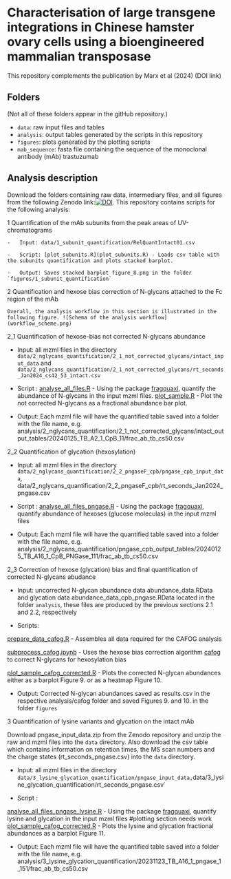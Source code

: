# Characterisation of large transgene integrations in Chinese hamster ovary cells using a bioengineered mammalian transposase

This repository complements the publication by Marx et al (2024) (DOI link)

## Folders

(Not all of these folders appear in the gitHub repository.)

-   `data`: raw input files and tables
-   `analysis`: output tables generated by the scripts in this repository
-   `figures`: plots generated by the plotting scripts
-   `mab_sequence`: fasta file containing the sequence of the monoclonal antibody (mAb) trastuzumab

## Analysis description

Download the folders containing raw data, intermediary files, and all figures from the following Zenodo link:[![DOI](https://zenodo.org/badge/DOI/10.5281/zenodo.13880132.svg)](https://doi.org/10.5281/zenodo.13880132). This repository contains scripts for the following analysis:

1 Quantification of the mAb subunits from the peak areas of UV-chromatograms

```         
-   Input: data/1_subunit_quantification/RelQuantIntact01.csv

-   Script: [plot_subunits.R](plot_subunits.R) - Loads csv table with the subunits quantification and plots stacked barplot.

-   Output: Saves stacked barplot figure_8.png in the folder `figures/1_subunit_quantification`
```

2 Quantification and hexose bias correction of N-glycans attached to the Fc region of the mAb

```         
Overall, the analysis workflow in this section is illustrated in the following figure. ![Schema of the analysis workflow](workflow_scheme.png)
```

2_1 Quantification of hexose-bias not corrected N-glycans abundance

-   Input: all mzml files in the directory `data/2_nglycans_quantification/2_1_not_corrected_glycans/intact_input_data` and `data/2_nglycans_quantification/2_1_not_corrected_glycans/rt_seconds_Jan2024_cs42_53_intact.csv`

-   Script : [analyse_all_files.R](analyse_all_files.R) - Using the package [fragquaxi](https://github.com/cdl-biosimilars/fragquaxi), quantify the abundance of N-glycans in the input mzml files. [plot_sample.R](plot_sample.R) - Plot the not corrected N-glycans as a fractional abundance bar plot.

-   Output: Each mzml file will have the quantified table saved into a folder with the file name, e.g. analysis/2_nglycans_quantification/2_1_not_corrected_glycans/intact_output_tables/20240125_TB_A2_1_CpB_11/frac_ab_tb_cs50.csv

2_2 Quantification of glycation (hexosylation)

-   Input: all mzml files in the directory `data/2_nglycans_quantification/2_2_pngaseF_cpb/pngase_cpb_input_data`, data/2_nglycans_quantification/2_2_pngaseF_cpb/rt_seconds_Jan2024_pngase.csv

-   Script : [analyse_all_files_pngase.R](analyse_all_files_pngase.R) - Using the package [fragquaxi](https://github.com/cdl-biosimilars/fragquaxi), quantify abundance of hexoses (glucose moleculas) in the input mzml files

-   Output: Each mzml file will have the quantified table saved into a folder with the file name, e.g. analysis/2_nglycans_quantification/pngase_cpb_output_tables/20240125_TB_A16_1_CpB_PNGase_111/frac_ab_tb_cs50.csv

2_3 Correction of hexose (glycation) bias and final quantification of corrected N-glycans abudance

-   Input: uncorrected N-glycan abundance data abundance_data.RData and glycation data abundance_data_cpb_pngase.RData located in the folder `analysis`, these files are produced by the previous sections 2.1 and 2.2, respectively

-   Scripts:

[prepare_data_cafog.R](prepare_data_cafog.R) - Assembles all data required for the CAFOG analysis

[subprocess_cafog.ipynb](subprocess_cafog.ipynb) - Uses the hexose bias correction algorithm [cafog](https://github.com/cdl-biosimilars/cafog) to correct N-glycans for hexosylation bias

[plot_sample_cafog_corrected.R](plot_sample_cafog_corrected.R) - Plots the corrected N-glycan abundances either as a barplot Figure 9. or as a heatmap Figure 10.

-   Output: Corrected N-glycan abundances saved as results.csv in the respective analysis/cafog folder and saved Figures 9. and 10. in the folder `figures`

3 Quantification of lysine variants and glycation on the intact mAb

Download pngase_input_data.zip from the Zenodo repository and unzip the raw and mzml files into the `data` directory. Also download the csv table which contains information on retention times, the MS scan numbers and the charge states (rt_seconds_pngase.csv) into the `data` directory.

-   Input: all mzml files in the directory `data/3_lysine_glycation_quantification/pngase_input_data,`data/3_lysine_glycation_quantification/rt_seconds_pngase.csv\`

-   Script :

[analyse_all_files_pngase_lysine.R](analyse_all_files_pngase_lysine.R) - Using the package [fragquaxi](https://github.com/cdl-biosimilars/fragquaxi), quantify lysine and glycation in the input mzml files #plotting section needs work [plot_sample_cafog_corrected.R](plot_sample_cafog_corrected.R) - Plots the lysine and glycation fractional abundances as a barplot Figure 11.

-   Output: Each mzml file will have the quantified table saved into a folder with the file name, e.g. analysis/3_lysine_glycation_quantification/20231123_TB_A16_1_pngase_1_151/frac_ab_tb_cs50.csv
